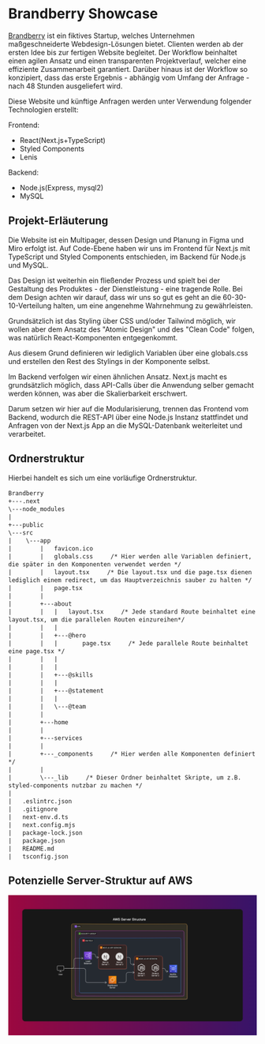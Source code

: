 # Brandberry Showcase

[Brandberry](https://brandberry-frontend.vercel.app/) ist ein fiktives Startup, welches Unternehmen maßgeschneiderte Webdesign-Lösungen bietet.
Clienten werden ab der ersten Idee bis zur fertigen Website begleitet. Der Workflow beinhaltet einen agilen Ansatz und einen transparenten Projektverlauf, welcher eine effiziente Zusammenarbeit garantiert.
Darüber hinaus ist der Workflow so konzipiert, dass das erste Ergebnis - abhängig vom Umfang der Anfrage - nach 48 Stunden ausgeliefert wird.

Diese Website und künftige Anfragen werden unter Verwendung folgender Technologien erstellt:

Frontend:

- React(Next.js+TypeScript)
- Styled Components
- Lenis

Backend:

- Node.js(Express, mysql2)
- MySQL

## Projekt-Erläuterung

Die Website ist ein Multipager, dessen Design und Planung in Figma und Miro erfolgt ist. Auf Code-Ebene haben wir uns im Frontend für Next.js mit TypeScript und Styled Components entschieden, im Backend für Node.js und MySQL.

Das Design ist weiterhin ein fließender Prozess und spielt bei der Gestaltung des Produktes - der Dienstleistung - eine tragende Rolle. Bei dem Design achten wir darauf, dass wir uns so gut es geht an die 60-30-10-Verteilung halten, um eine angenehme Wahrnehmung zu gewährleisten.

Grundsätzlich ist das Styling über CSS und/oder Tailwind möglich, wir wollen aber dem Ansatz des "Atomic Design" und des "Clean Code" folgen, was natürlich React-Komponenten entgegenkommt.

Aus diesem Grund definieren wir lediglich Variablen über eine globals.css und erstellen den Rest des Stylings in der Komponente selbst.

Im Backend verfolgen wir einen ähnlichen Ansatz. Next.js macht es grundsätzlich möglich, dass API-Calls über die Anwendung selber gemacht werden können, was aber die Skalierbarkeit erschwert.

Darum setzen wir hier auf die Modularisierung, trennen das Frontend vom Backend, wodurch die REST-API über eine Node.js Instanz stattfindet und Anfragen von der Next.js App an die MySQL-Datenbank weiterleitet und verarbeitet.

## Ordnerstruktur

Hierbei handelt es sich um eine vorläufige Ordnerstruktur.

```
Brandberry
+---.next
\---node_modules
|
+---public
\---src
|    \---app
|        |   favicon.ico
|        |   globals.css     /* Hier werden alle Variablen definiert, die später in den Komponenten verwendet werden */
|        |   layout.tsx     /* Die layout.tsx und die page.tsx dienen lediglich einem redirect, um das Hauptverzeichnis sauber zu halten */
|        |   page.tsx
|        |
|        +---about
|        |   |   layout.tsx     /* Jede standard Route beinhaltet eine layout.tsx, um die parallelen Routen einzureihen*/
|        |   |
|        |   +---@hero
|        |   |       page.tsx     /* Jede parallele Route beinhaltet eine page.tsx */
|        |   |
|        |   |
|        |   +---@skills
|        |   |
|        |   +---@statement
|        |   |
|        |   \---@team
|        |
|        +---home
|        |
|        +---services
|        |
|        +---_components     /* Hier werden alle Komponenten definiert */
|        |
|        \---_lib     /* Dieser Ordner beinhaltet Skripte, um z.B. styled-components nutzbar zu machen */
|
|   .eslintrc.json
|   .gitignore
|   next-env.d.ts
|   next.config.mjs
|   package-lock.json
|   package.json
|   README.md
|   tsconfig.json
```

## Potenzielle Server-Struktur auf AWS

<img src="./assets/server-structure.png">
